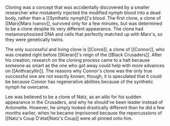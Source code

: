 Cloning was a concept that was accidentally discovered by a smaller researcher who mistakenly injected the modified nymph blood into a dead body, rather than a [[Synthetic nymph]]'s blood. The first clone, a clone of [[Marx|Marx Ivanov]], survived only for a few minutes, but was determined to be a clone despite its very different appearance. The clone had metamorphosized DNA and cells that perfectly matched up with Marx's, so they were genetically twins.

The only successful and living clone is [[Conre]], a clone of [[Connor]], who was created right before [[Kieran]]'s reign of the [[Black Crusaders]]. After his creation, research on the cloning process came to a halt because someone as smart as the one who got away could help with more advances on [[Anthracyllin]]. The reasons why Connor's clone was the only true successful one are not exactly known, though, it is speculated that it could be because Connor has regenerative abilities because of the synthetic nymph he overcame.

Lee was believed to be a clone of Natz, as an alibi for his sudden appearance in the Crusaders, and why he should've been leader instead of Antoinette. However, he simply looked drastically different than he did a few months earlier, when he became imprisoned because the repercussions of [[Natz's Coup D'état|Natz's Coup]] were all pinned onto him.